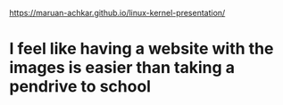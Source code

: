 https://maruan-achkar.github.io/linux-kernel-presentation/

# I feel like having a website with the images is easier than taking a pendrive to school

